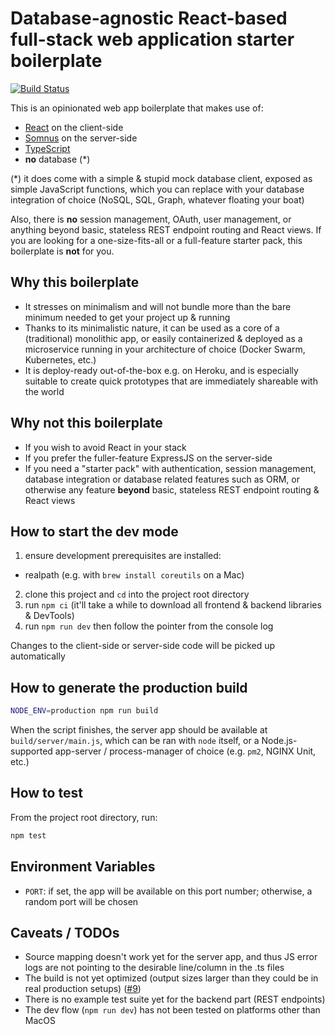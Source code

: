 # Database-agnostic React-based full-stack web application starter boilerplate

[![Build Status](https://travis-ci.com/Thesephi/fullstack-typescript-webapp-starter.svg?branch=master)](https://travis-ci.com/Thesephi/fullstack-typescript-webapp-starter)

This is an opinionated web app boilerplate that makes use of:
- [React](https://reactjs.org/) on the client-side
- [Somnus](https://github.com/somnusjs/somnus) on the server-side
- [TypeScript](https://typescriptlang.org)
- **no** database (*)

(*) it does come with a simple & stupid mock database client, exposed as simple JavaScript functions, which you can replace with your database integration of choice (NoSQL, SQL, Graph, whatever floating your boat)

Also, there is **no** session management, OAuth, user management, or anything beyond basic, stateless REST endpoint routing and React views. If you are looking for a one-size-fits-all or a full-feature starter pack, this boilerplate is **not** for you.

## Why this boilerplate

- It stresses on minimalism and will not bundle more than the bare minimum needed to get your project up & running
- Thanks to its minimalistic nature, it can be used as a core of a (traditional) monolithic app, or easily containerized & deployed as a microservice running in your architecture of choice (Docker Swarm, Kubernetes, etc.)
- It is deploy-ready out-of-the-box e.g. on Heroku, and is especially suitable to create quick prototypes that are immediately shareable with the world

## Why **not** this boilerplate

- If you wish to avoid React in your stack
- If you prefer the fuller-feature ExpressJS on the server-side
- If you need a "starter pack" with authentication, session management, database integration or database related features such as ORM, or otherwise any feature **beyond** basic, stateless REST endpoint routing & React views

## How to start the dev mode

1. ensure development prerequisites are installed:
  - realpath (e.g. with `brew install coreutils` on a Mac)
2. clone this project and `cd` into the project root directory
3. run `npm ci` (it'll take a while to download all frontend & backend libraries & DevTools)
4. run `npm run dev` then follow the pointer from the console log

Changes to the client-side or server-side code will be picked up automatically

## How to generate the production build

```bash
NODE_ENV=production npm run build
```

When the script finishes, the server app should be available at `build/server/main.js`, which can be ran with `node` itself, or a Node.js-supported app-server / process-manager of choice (e.g. `pm2`, NGINX Unit, etc.)

## How to test

From the project root directory, run:
```bash
npm test
```

## Environment Variables

- `PORT`: if set, the app will be available on this port number; otherwise, a random port will be chosen

## Caveats / TODOs

- Source mapping doesn't work yet for the server app, and thus JS error logs are not pointing to the desirable line/column in the .ts files
- The build is not yet optimized (output sizes larger than they could be in real production setups) ([#9](https://github.com/Thesephi/fullstack-typescript-webapp-starter/issues/9))
- There is no example test suite yet for the backend part (REST endpoints)
- The dev flow (`npm run dev`) has not been tested on platforms other than MacOS
